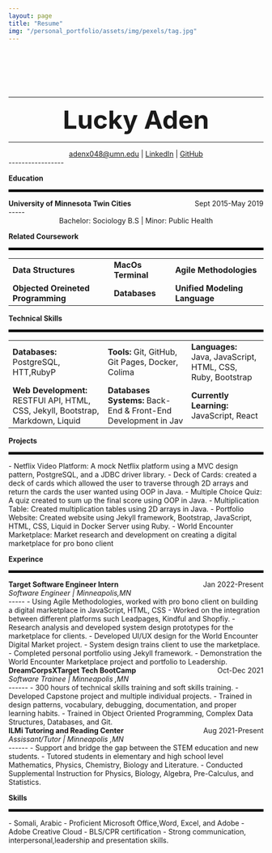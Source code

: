 ```yaml
---
layout: page
title: "Resume"
img: "/personal_portfolio/assets/img/pexels/tag.jpg"
---
```

<div style="position:relative;bottom:250px;width:900px;height:80px;right:60px;">
{% include resume.html %}
</div>

---------------
<section style="text-align:center;"><b style="font-size:50px;">Lucky Aden</b></section>

-----------------   
<section style ="text-align:center;"> <a href="mailto:adenx048@umn.edu">adenx048@umn.edu</a>
| <a href="https://github.com/Luckyaden">LinkedIn</a>
| <a href="https://github.com/Luckyaden">GitHub</a>
</section>
-----------------  

**Education**
<hr style="border:2px solid black">
<div>
<b>University of Minnesota Twin Cities</b>     
<div style="float:right"> Sept 2015-May 2019</div>
</div>
-----

<section style ="text-align:center">Bachelor: Sociology B.S | Minor: Public Health</section>

**Related Coursework**
<hr style="border:2px solid black">
<table style >
<tr>
<td style ="border-style:none;"> <b>Data Structures</b> </td>
<td style ="border-style:none;"> <b>MacOs Terminal</b> </td>
<td style ="border-style:none;"> <b> Agile Methodologies</b> </td>
</tr>
<tr>
<td style ="border-style:none;"><b>Objected Oreineted Programming</b></td>
<td style ="border-style:none;"><b>Databases</b></td>
<td style ="border-style:none;"><b>Unified Modeling Language</b></td>
</tr>
</table>


**Technical Skills**
<hr style="border:2px solid black"> 
<table style>
<tr>
<td style ="border-style:none;"> <b>Databases: </b>PostgreSQL, HTT,RubyP</td>
<td style ="border-style:none;"> <b>Tools: </b> Git, GitHub, Git Pages, Docker, Colima </td>
<td style ="border-style:none;"> <b> Languages: </b> Java, JavaScript, HTML, CSS, Ruby, Bootstrap </td>
</tr>
<tr>
<td style ="border-style:none;"><b>Web Development: </b>RESTFUl API, HTML, CSS, Jekyll, Bootstrap, Markdown, Liquid </td>
<td style ="border-style:none;"><b>Databases Systems: </b>Back-End & Front-End Development in Jav</td>
<td style ="border-style:none;"><b>Currently Learning: </b> JavaScript, React</td>
</tr>
</table>


**Projects**
<hr style="border:2px solid black">
- Netflix Video Platform: A mock Netflix platform using a MVC design pattern, PostgreSQL, and a JDBC driver library.
- Deck of Cards: created a deck of cards which allowed the user to traverse through 2D arrays and return the cards the user wanted using OOP in Java.
- Multiple Choice Quiz: A quiz created to sum up the final score using OOP in Java.
- Multiplication Table: Created multiplication tables using 2D arrays in Java.
- Portfolio Website: Created website using Jekyll framework, Bootstrap, JavaScript, HTML, CSS, Liquid in Docker Server using Ruby.
- World Encounter Marketplace: Market research and development on creating a digital marketplace for pro bono client

**Experince**
<hr style="border:2px solid black">
<div>
<b>Target Software Engineer Intern</b>
<div style ="float:right"> Jan 2022-Present</div>
<div style="text-align:left"><em>Software Engineer | Minneapolis,MN</em></div>
</div>
-----
- Using Agile Methodologies, worked with pro bono client on building a digital marketplace in JavaScript, HTML, CSS
- Worked on the integration between different platforms such Leadpages, Kindful and Shopfiy.
- Research analysis and developed system design prototypes for the marketplace for clients.   	
- Developed UI/UX design for the World Encounter Digital Market project.
- System design trains client to use the marketplace.
-  Completed personal portfolio using Jekyll framework.
- Demonstration the World Encounter Marketplace project and portfolio to Leadership.
<div>
<b>DreamCorpsXTarget Tech BootCamp</b>
<div style ="float:right"> Oct-Dec 2021</div>
<div style="text-align:left"><em> Software Trainee | Minneapolis ,MN</em></div>
</div>
------
- 300 hours of technical skills training and soft skills training.
- Developed Capstone project and multiple individual projects.
- Trained in design patterns, vocabulary, debugging, documentation, and proper learning habits.
- Trained in Object Oriented Programming, Complex Data Structures, Databases, and Git.

<div>
<b>ILMi Tutoring and Reading Center</b>
<div style ="float:right"> Aug 2021-Present</div>
<div style="text-align:left"><em> Assissant/Tutor | Minneapolis ,MN</em></div>
</div>
------
- Support and bridge the gap between the STEM education and new students.
- Tutored students in elementary and high school level Mathematics, Physics, Chemistry, Biology and Literature.
- Conducted Supplemental Instruction for Physics, Biology, Algebra, Pre-Calculus, and Statistics.


**Skills**
<hr style="border:2px solid black">
- Somali, Arabic
- Proficient Microsoft Office,Word, Excel, and Adobe
- Adobe Creative Cloud
- BLS/CPR certification
- Strong communication, interpersonal,leadership and presentation skills.
